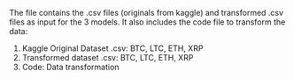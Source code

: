 The file contains the .csv files (originals from kaggle) and transformed .csv files as input for the 3 models. 
It also includes the code file to transform the data: 

1. Kaggle Original Dataset .csv: BTC, LTC, ETH, XRP
2. Transformed dataset .csv: BTC, LTC, ETH, XRP
3. Code: Data transformation
